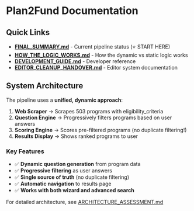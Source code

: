 # Plan2Fund Documentation

## Quick Links

- **[FINAL_SUMMARY.md](./FINAL_SUMMARY.md)** - Current pipeline status (⭐ START HERE)
- **[HOW_THE_LOGIC_WORKS.md](./HOW_THE_LOGIC_WORKS.md)** - How the dynamic vs static logic works
- **[DEVELOPMENT_GUIDE.md](./DEVELOPMENT_GUIDE.md)** - Developer reference
- **[EDITOR_CLEANUP_HANDOVER.md](./EDITOR_CLEANUP_HANDOVER.md)** - Editor system documentation

## System Architecture

The pipeline uses a **unified, dynamic approach**:

1. **Web Scraper** → Scrapes 503 programs with eligibility_criteria
2. **Question Engine** → Progressively filters programs based on user answers
3. **Scoring Engine** → Scores pre-filtered programs (no duplicate filtering!)
4. **Results Display** → Shows ranked programs to user

### Key Features

- ✅ **Dynamic question generation** from program data
- ✅ **Progressive filtering** as user answers
- ✅ **Single source of truth** (no duplicate filtering)
- ✅ **Automatic navigation** to results page
- ✅ **Works with both wizard and advanced search**

For detailed architecture, see [ARCHITECTURE_ASSESSMENT.md](./ARCHITECTURE_ASSESSMENT.md)
